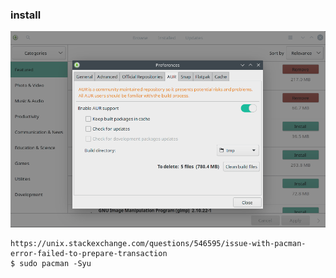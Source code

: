 ### install
![image_text](./pictures/application_setting.png)
```text
https://unix.stackexchange.com/questions/546595/issue-with-pacman-error-failed-to-prepare-transaction
$ sudo pacman -Syu
```